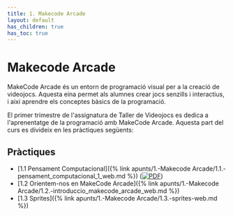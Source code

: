 ```yaml
---
title: 1. Makecode Arcade
layout: default
has_children: true
has_toc: true
---
```


# Makecode Arcade

MakeCode Arcade és un entorn de programació visual per a la creació de videojocs. Aquesta eina permet als alumnes crear jocs senzills i interactius, i així aprendre els conceptes bàsics de la programació.

El primer trimestre de l'assignatura de Taller de Videojocs es dedica a l'aprenentatge de la programació amb MakeCode Arcade. Aquesta part del curs es divideix en les pràctiques següents:

## Pràctiques

- [1.1 Pensament Computacional]({% link apunts/1.-Makecode Arcade/1.1.-pensament_computacional_1_web.md %}) ([![PDF](https://img.shields.io/badge/-PDF-blue)](pdfs/1.1.-pensament_computacional_1.pdf))
- [1.2 Orientem-nos en MakeCode Arcade]({% link apunts/1.-Makecode Arcade/1.2.-introduccio_makecode_arcade_web.md %})
- [1.3 Sprites]({% link apunts/1.-Makecode Arcade/1.3.-sprites-web.md %})